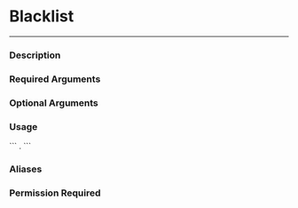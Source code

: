 # Blacklist
---
### Description

### Required Arguments

### Optional Arguments

### Usage
\`\`\`
.
\`\`\`
### Aliases

### Permission Required

